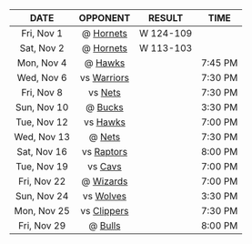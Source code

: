 |    DATE     |             OPPONENT              |  RESULT   |  TIME   |
|:-----------:|:---------------------------------:|:---------:|:-------:|
| Fri, Nov 1  | @ [Hornets](/r/CharlotteHornets)  | W 124-109 |         |
| Sat, Nov 2  | @ [Hornets](/r/CharlotteHornets)  | W 113-103 |         |
| Mon, Nov 4  |    @ [Hawks](/r/AtlantaHawks)     |           | 7:45 PM |
| Wed, Nov 6  |    vs [Warriors](/r/warriors)     |           | 7:30 PM |
| Fri, Nov 8  |       vs [Nets](/r/GoNets)        |           | 7:30 PM |
| Sun, Nov 10 |      @ [Bucks](/r/MkeBucks)       |           | 3:30 PM |
| Tue, Nov 12 |    vs [Hawks](/r/AtlantaHawks)    |           | 7:00 PM |
| Wed, Nov 13 |        @ [Nets](/r/GoNets)        |           | 7:30 PM |
| Sat, Nov 16 |  vs [Raptors](/r/torontoraptors)  |           | 8:00 PM |
| Tue, Nov 19 |    vs [Cavs](/r/clevelandcavs)    |           | 7:00 PM |
| Fri, Nov 22 | @ [Wizards](/r/washingtonwizards) |           | 7:00 PM |
| Sun, Nov 24 |   vs [Wolves](/r/timberwolves)    |           | 3:30 PM |
| Mon, Nov 25 |   vs [Clippers](/r/LAClippers)    |           | 7:30 PM |
| Fri, Nov 29 |    @ [Bulls](/r/chicagobulls)     |           | 8:00 PM |
